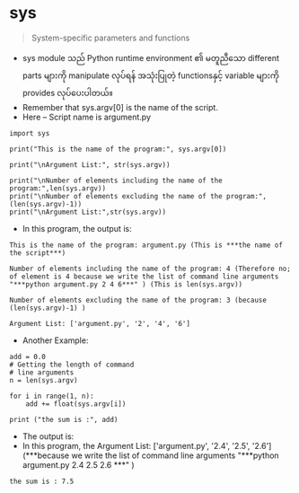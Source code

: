 # sys 
> System-specific parameters and functions
- sys module သည် Python runtime environment ၏ မတူညီသော  different parts များကို manipulate လုပ်ရန် အသုံးပြုတဲ့ functionsနှင့် variable များကို provides လုပ်ပေးပါတယ်။
- Remember that sys.argv[0] is the name of the script. 
- Here – Script name is argument.py 
```
import sys

print("This is the name of the program:", sys.argv[0])
  
print("\nArgument List:", str(sys.argv))

print("\nNumber of elements including the name of the program:",len(sys.argv))
print("\nNumber of elements excluding the name of the program:",(len(sys.argv)-1))
print("\nArgument List:",str(sys.argv))
```
- In this program, the output is:
``` 
This is the name of the program: argument.py (This is ***the name of the script***)

Number of elements including the name of the program: 4 (Therefore no; of element is 4 because we write the list of command line arguments "***python argument.py 2 4 6***" ) (This is len(sys.argv))

Number of elements excluding the name of the program: 3 (because (len(sys.argv)-1) )

Argument List: ['argument.py', '2', '4', '6']
```
- Another Example:
```
add = 0.0
# Getting the length of command
# line arguments
n = len(sys.argv)
  
for i in range(1, n):
    add += float(sys.argv[i])
  
print ("the sum is :", add)
```
- The output is:
- In this program, the Argument List: ['argument.py', '2.4', '2.5', '2.6'] (***because we write the list of command line arguments "***python argument.py 2.4 2.5 2.6 ***" )
```
the sum is : 7.5
```